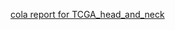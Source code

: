 [cola report for TCGA_head_and_neck](https://cola-recount2.github.io/TCGA_head_and_neck/cola_report.html)
